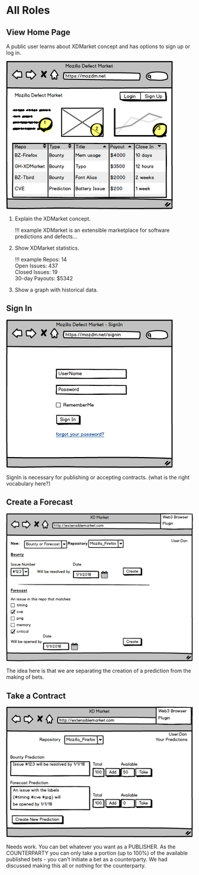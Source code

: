 # All Roles

## View Home Page

A public user learns about XDMarket concept and has options to
sign up or log in.

![Create](/img/_HomePage.png)

1. Explain the XDMarket concept.  

    !!! example
        XDMarket is an extensible marketplace for software predictions
        and defects...

2. Show XDMarket statistics.

    !!! example
        Repos: 14<br/>
        Open Issues: 437<br/>
        Closed Issues: 19</br>
        30-day Payouts: $5342</br>

3. Show a graph with historical data.

## Sign In

![SignIn](/img/_SignIn.png)

SignIn is necessary for publishing or accepting contracts.  (what is the right
vocabulary here?)

## Create a Forecast

![Make Predictions](/img/_make_predictions.png)

The idea here is that we are separating the creation of a prediction from the making of bets.

## Take a Contract

![Make a Bet](/img/_make_bets.png)

Needs work. You can bet whatever you want as a PUBLISHER.  As the COUNTERPARTY
you can only take a portion (up to 100%) of the available published bets - you
can't initiate a bet as a counterparty.  We had discussed making this all or
nothing for the counterparty.


